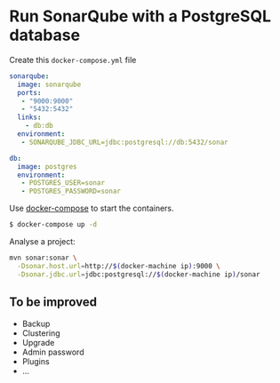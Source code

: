 # Run SonarQube with a PostgreSQL database

Create this `docker-compose.yml` file

```yaml
sonarqube:
  image: sonarqube
  ports:
   - "9000:9000"
   - "5432:5432"
  links:
    - db:db
  environment:
   - SONARQUBE_JDBC_URL=jdbc:postgresql://db:5432/sonar

db:
  image: postgres
  environment:
   - POSTGRES_USER=sonar
   - POSTGRES_PASSWORD=sonar
```

Use [docker-compose](https://github.com/docker/compose) to start the containers.

```bash
$ docker-compose up -d
```

Analyse a project:

```bash
mvn sonar:sonar \
  -Dsonar.host.url=http://$(docker-machine ip):9000 \
  -Dsonar.jdbc.url=jdbc:postgresql://$(docker-machine ip)/sonar
```

## To be improved

 + Backup
 + Clustering
 + Upgrade
 + Admin password
 + Plugins
 + ...
